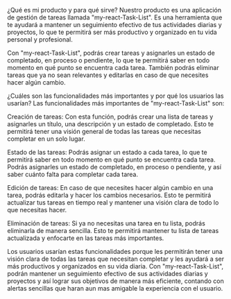 ¿Qué es mi producto y para qué sirve?
Nuestro producto es una aplicación de gestión de tareas llamada "my-react-Task-List". Es una herramienta que te ayudará a mantener un seguimiento efectivo de tus actividades diarias y proyectos, lo que te permitirá ser más productivo y organizado en tu vida personal y profesional.

Con "my-react-Task-List", podrás crear tareas y asignarles un estado de completado, en proceso o pendiente, lo que te permitirá saber en todo momento en qué punto se encuentra cada tarea. También podrás eliminar tareas que ya no sean relevantes y editarlas en caso de que necesites hacer algún cambio.

¿Cuáles son las funcionalidades más importantes y por qué los usuarios las usarían?
Las funcionalidades más importantes de "my-react-Task-List" son:

Creación de tareas: Con esta función, podrás crear una lista de tareas y asignarles un título, una descripción y un estado de completado. Esto te permitirá tener una visión general de todas las tareas que necesitas completar en un solo lugar.

Estado de las tareas: Podrás asignar un estado a cada tarea, lo que te permitirá saber en todo momento en qué punto se encuentra cada tarea. Podrás asignarles un estado de completado, en proceso o pendiente, y así saber cuánto falta para completar cada tarea.

Edición de tareas: En caso de que necesites hacer algún cambio en una tarea, podrás editarla y hacer los cambios necesarios. Esto te permitirá actualizar tus tareas en tiempo real y mantener una visión clara de todo lo que necesitas hacer.

Eliminación de tareas: Si ya no necesitas una tarea en tu lista, podrás eliminarla de manera sencilla. Esto te permitirá mantener tu lista de tareas actualizada y enfocarte en las tareas más importantes.

Los usuarios usarían estas funcionalidades porque les permitirán tener una visión clara de todas las tareas que necesitan completar y les ayudará a ser más productivos y organizados en su vida diaria. Con "my-react-Task-List", podrán mantener un seguimiento efectivo de sus actividades diarias y proyectos y así lograr sus objetivos de manera más eficiente, contando con alertas sencillas que haran aun mas amigable la experiencia con el usuario.